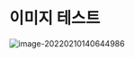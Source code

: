 # 이미지 테스트

![image-20220210140644986](d:\deok2\Desktop\svelte\svelte-todo-app2\이미지테스트.assets\image-20220210140644986.png)

